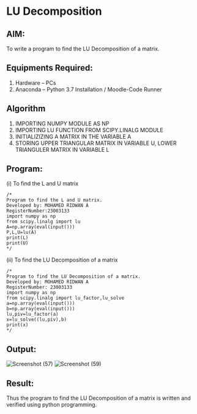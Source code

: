# LU Decomposition 

## AIM:
To write a program to find the LU Decomposition of a matrix.

## Equipments Required:
1. Hardware – PCs
2. Anaconda – Python 3.7 Installation / Moodle-Code Runner

## Algorithm
1. IMPORTING NUMPY MODULE AS NP 
2. IMPORTING LU FUNCTION FROM SCIPY.LINALG MODULE
3. INITIALIZIZING A MATRIX IN THE VARIABLE A
4. STORING UPPER TRIANGULAR MATRIX IN VARIABLE U, LOWER TRIANGULER MATRIX IN VARIABLE L

## Program:
(i) To find the L and U matrix
```
/*
Program to find the L and U matrix.
Developed by: MOHAMED RIDWAN A
RegisterNumber:23003133
import numpy as np
from scipy.linalg import lu
A=np.array(eval(input()))
P,L,U=lu(A)
print(L)
print(U) 
*/
```
(ii) To find the LU Decomposition of a matrix
```
/*
Program to find the LU Decomposition of a matrix.
Developed by: MOHAMED RIDWAN A
RegisterNumber: 23003133
import numpy as np
from scipy.linalg import lu_factor,lu_solve
a=np.array(eval(input()))
b=np.array(eval(input()))
lu,piv=lu_factor(a)
x=lu_solve((lu,piv),b)
print(x)
*/
```

## Output:
![Screenshot (57)](https://github.com/MOHAMEDRIDWAN/LU-Decomposition/assets/146993368/e20c8b01-ceb4-4260-98d1-f8bc8cbc1a3f)
![Screenshot (59)](https://github.com/MOHAMEDRIDWAN/LU-Decomposition/assets/146993368/b2244da9-25bd-4dfa-99db-2985d77a7035)



## Result:
Thus the program to find the LU Decomposition of a matrix is written and verified using python programming.

